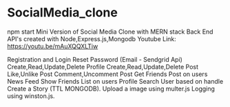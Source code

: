 # SocialMedia_clone
npm start
Mini Version of Social Media Clone with MERN stack
Back End API's created with  Node,Express.js,Mongodb
Youtube Link: https://youtu.be/mAuXQQXLTiw

Registration and Login
Reset Password (Email - Sendgrid Api)
Create,Read,Update,Delete Profile
Create,Read,Update,Delete Post
Like,Unlike  Post
Comment,Uncomment Post
Get Friends Post on users News Feed
Show Friends List on users Profile
Search User based on handle
Create a Story (TTL MONGODB).
Upload a image using multer.js
Logging using winston.js.

